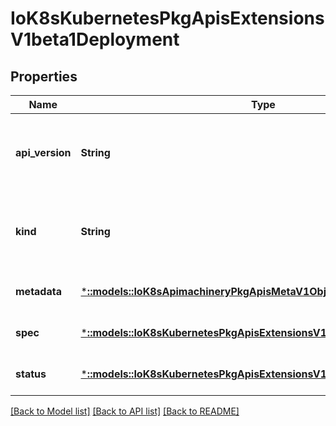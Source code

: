 # IoK8sKubernetesPkgApisExtensionsV1beta1Deployment

## Properties
Name | Type | Description | Notes
------------ | ------------- | ------------- | -------------
**api_version** | **String** | APIVersion defines the versioned schema of this representation of an object. Servers should convert recognized schemas to the latest internal value, and may reject unrecognized values. More info: https://git.k8s.io/community/contributors/devel/api-conventions.md#resources | [optional] [default to null]
**kind** | **String** | Kind is a string value representing the REST resource this object represents. Servers may infer this from the endpoint the client submits requests to. Cannot be updated. In CamelCase. More info: https://git.k8s.io/community/contributors/devel/api-conventions.md#types-kinds | [optional] [default to null]
**metadata** | [***::models::IoK8sApimachineryPkgApisMetaV1ObjectMeta**](io.k8s.apimachinery.pkg.apis.meta.v1.ObjectMeta.md) | Standard object metadata. | [optional] [default to null]
**spec** | [***::models::IoK8sKubernetesPkgApisExtensionsV1beta1DeploymentSpec**](io.k8s.kubernetes.pkg.apis.extensions.v1beta1.DeploymentSpec.md) | Specification of the desired behavior of the Deployment. | [optional] [default to null]
**status** | [***::models::IoK8sKubernetesPkgApisExtensionsV1beta1DeploymentStatus**](io.k8s.kubernetes.pkg.apis.extensions.v1beta1.DeploymentStatus.md) | Most recently observed status of the Deployment. | [optional] [default to null]

[[Back to Model list]](../README.md#documentation-for-models) [[Back to API list]](../README.md#documentation-for-api-endpoints) [[Back to README]](../README.md)



